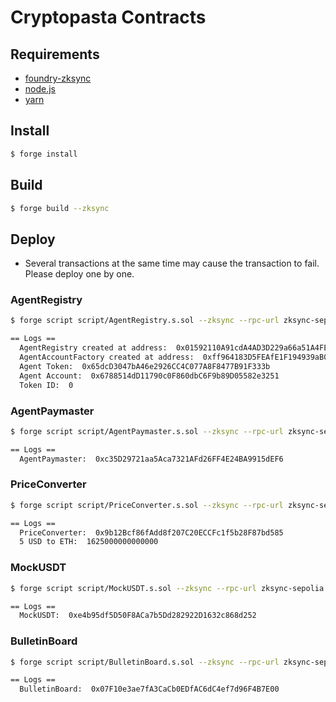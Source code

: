 # Cryptopasta Contracts

## Requirements

- [foundry-zksync](https://github.com/matter-labs/foundry-zksync)
- [node.js](https://nodejs.org/en/download/)
- [yarn](https://yarnpkg.com/getting-started/install)

## Install

```bash
$ forge install
```

## Build

```bash
$ forge build --zksync
```

## Deploy

- Several transactions at the same time may cause the transaction to fail. Please deploy one by one.

### AgentRegistry

```bash
$ forge script script/AgentRegistry.s.sol --zksync --rpc-url zksync-sepolia --account piatoss --sender 0x965B0E63e00E7805569ee3B428Cf96330DFc57EF --legacy --broadcast -vvvv

== Logs ==
  AgentRegistry created at address:  0x01592110A91cdA4AD3D229a66a51A4FEeb0Db922
  AgentAccountFactory created at address:  0xff964183D5FEAfE1F194939aB00d423348277f6d
  Agent Token:  0x65dcD3047bA46e2926CC4C077A8F8477B91F333b
  Agent Account:  0x6788514dD11790c0F860dbC6F9b89D05582e3251
  Token ID:  0
```

### AgentPaymaster

```bash
$ forge script script/AgentPaymaster.s.sol --zksync --rpc-url zksync-sepolia --account piatoss --sender 0x965B0E63e00E7805569ee3B428Cf96330DFc57EF --legacy --broadcast -vvvv

== Logs ==
  AgentPaymaster:  0xc35D29721aa5Aca7321AFd26FF4E24BA9915dEF6
```

### PriceConverter

```bash
$ forge script script/PriceConverter.s.sol --zksync --rpc-url zksync-sepolia --account piatoss --sender 0x965B0E63e00E7805569ee3B428Cf96330DFc57EF --legacy --broadcast -vvvv

== Logs ==
  PriceConverter:  0x9b12Bcf86fAdd8f207C20ECCFc1f5b28F87bd585
  5 USD to ETH:  1625000000000000
```

### MockUSDT

```bash
$ forge script script/MockUSDT.s.sol --zksync --rpc-url zksync-sepolia --account piatoss --sender 0x965B0E63e00E7805569ee3B428Cf96330DFc57EF --legacy --broadcast -vvvv

== Logs ==
  MockUSDT:  0xe4b95df5D50F8ACa7b5Dd282922D1632c868d252
```

### BulletinBoard

```bash
$ forge script script/BulletinBoard.s.sol --zksync --rpc-url zksync-sepolia --account piatoss --sender 0x965B0E63e00E7805569ee3B428Cf96330DFc57EF --legacy --broadcast -vvvv

== Logs ==
  BulletinBoard:  0x07F10e3ae7fA3CaCb0EDfAC6dC4ef7d96F4B7E00
```
